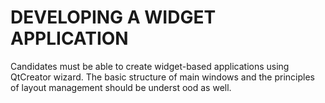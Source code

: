 # DEVELOPING A WIDGET APPLICATION

Candidates must be able to create widget-based applications using QtCreator wizard. The basic structure of main windows and the principles of layout management should be underst
ood as well.
